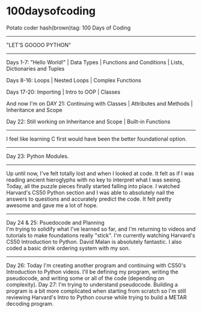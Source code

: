 # 100daysofcoding

Potato coder hash(brown)tag: 100 Days of Coding

********************

"LET'S GOOOO PYTHON"
********************
Days 1-7: "Hello World!"  |  Data Types  |  Functions and Conditions  |  Lists, Dictionaries and Tuples

Days 8-16: Loops  |  Nested Loops  | Complex Functions  

Days 17-20:  Importing |  Intro to OOP  |  Classes

And now I'm on DAY 21: Continuing with Classes  | Attributes and Methods  |  Inheritance and Scope

Day 22: Still working on Inheritance and Scope | Built-in Functions 
______________________
I feel like learning C first would have been the better foundational option. 
______________________

Day 23: Python Modules. 
______________________
Up until now, I've felt totally lost and when I looked at code. It felt as if I was reading ancient hieroglyphs with no key to interpret what I was seeing. Today, all the puzzle pieces finally started falling into place. I watched Harvard's CS50 Python section and I was able to absolutely nail the answers to questions and accurately predict the code. It felt pretty awesome and gave me a lot of hope.
______________________
Day 24 & 25: Psuedocode and Planning  
I'm trying to solidify what I've learned so far, and I'm returning to videos and tutorials to make foundations really "stick". I'm currently watching Harvard's CS50 Introduction to Python. 
David Malan is absolutely fantastic. I also coded a basic drink ordering system with my son.
______________________
Day 26: Today I'm creating another program and continuing with CS50's Introduction to Python videos. I'll be defining my program, writing the pseudocode, and writing some or all of the code (depending on complexity).
Day 27: I'm trying to understand pseudocode. Building a program is a bit more complicated when starting from scratch so I'm still reviewing Harvard's Intro to Python course while trying to build a METAR decoding program. 
